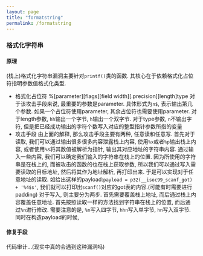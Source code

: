```yaml
---
layout: page
title: "formatstring"
permalink: /formatstring
---
```

### 格式化字符串
#### 原理
(栈上)格式化字符串漏洞主要针对`printf()`类的函数. 其核心在于依赖格式化占位符指明参数值格式化类型.
* 格式化占位符
    %[parameter][flags][field width][.precision][length]type
    对于该攻击手段来说, 最重要的参数是parameter. 具体形式为`n$`, 表示输出第几个参数. 如果一个占位符使用parameter, 其余占位符也需要使用parameter.
    对于length参数, `hh`输出一个字节, `h`输出一个双字节.
    对于type参数, `n`不输出字符, 但是把已经成功输出的字符个数写入对应的整型指针参数所指的变量
* 攻击手段
    由上面的解释, 那么攻击手段主要有两种, 任意读和任意写.
    首先对于读取, 我们可以通过输出很多很多内容泄露栈上内容, 使用`%x`或者`%p`输出栈上内容, 或者使用`%s`将其数值被解析为指针, 输出其对应地址的字符串内容. 通过输入一些内容, 我们可以确定我们输入的字符串在栈上的位置.
    因为所使用的字符串是在栈上的, 而被攻击的函数的也在栈上获取参数, 所以我们可以通过写入需要读取的目标地址, 然后将其作为地址解析, 再打印出来. 于是可以实现对于任意地址的读取.
    如给出这样的payload:`payload = p32(__isoc99_scanf_got) + '%4$s'`, 我们就可以打印出`scanf()`对应的got表的内容.(可能有时需要进行padding)
    对于写入, 则主要分为两步. 首先需要覆盖栈上地址, 而后通过栈上内容覆盖任意地址.
    首先按照读取一样的方法找到字符串在栈上的位置, 而后通过`%n`进行修改. 需要注意的是, `%n`写入四字节, `hhn`写入单字节, `hn`写入双字节. 同时在构造payload的时候, 

#### 修复手段
代码审计...(现实中真的会遇到这种漏洞吗)